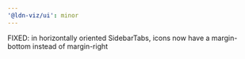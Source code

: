 ```yaml
---
'@ldn-viz/ui': minor
---
```


FIXED: in horizontally oriented SidebarTabs, icons now have a margin-bottom instead of margin-right
